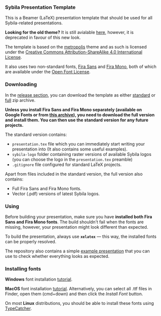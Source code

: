 ### Sybila Presentation Template

This is a Beamer (LaTeX) presentation template that should be used for all Sybila-related presentations.

**Looking for the old theme?** It is still avialable [here](https://github.com/sybila/beamer-theme/tree/v1.0), however, it is deprecated in favour of this new look.

The template is based on the [metropolis](https://github.com/matze/mtheme) theme and as such is licensed under the [Creative Commons Attribution-ShareAlike 4.0 International License](http://creativecommons.org/licenses/by-sa/4.0/).

It also uses two non-standard fonts, [Fira Sans](https://fonts.google.com/specimen/Fira+Sans) and [Fira Mono](https://fonts.google.com/specimen/Fira+Mono), both of which are available under the [Open Font License](http://scripts.sil.org/cms/scripts/page.php?site_id=nrsi&id=OFL).

### Downloading

In the [release section](https://github.com/sybila/presentation-template/releases/tag/v2.1), you can download the template as either [standard](https://github.com/sybila/presentation-template/releases/download/v2.1/presentation.zip) or [full](https://github.com/sybila/presentation-template/releases/download/v2.1/presentation-full.zip) zip archive.

**Unless you install Fira Sans and Fira Mono separately (available on Google Fonts or from [this archive](https://github.com/sybila/presentation-template/releases/download/v2.1/fonts.zip)), you need to download the full version and install them. You can then use the standard version for any future projects.**

The standard version contains:
 - `presentation.tex` file which you can immediately start writing your presentation into (It also contains some useful examples).
 - `sybila-logo` folder containing raster versions of available Sybila logos (you can choose the logo in the `presentation.tex` preamble) 
 - `.gitignore` file configured for standard LaTeX projects.
 
Apart from files included in the standard version, the full version also contains:
 - Full Fira Sans and Fira Mono fonts.
 - Vector (.pdf) versions of latest Sybila logos.
 
### Using
 
Before building your presentation, make sure you have **installed both Fira Sans and Fira Mono fonts**. The build shouldn't fail when the fonts are missing, however, your presentation might look different than expected.
 
To build the presentation, always use **`xelatex`** — this way, the installed fonts can be properly resolved.

The repository also contains a simple [example presentation](https://github.com/sybila/beamer-theme/blob/v2.1/presentation.pdf) that you can use to check whether everything looks as expected. 

### Installing fonts

**Windows** font installation [tutorial](https://support.microsoft.com/en-us/help/314960/how-to-install-or-remove-a-font-in-windows).

**MacOS** font installation [tutorial](https://support.apple.com/en-us/HT201722). Alternatively, you can select all .ttf files in Finder, open them (cmd+down) and then click the *Install Font* button.

On most **Linux** distributions, you should be able to install these fonts using [TypeCatcher](https://launchpad.net/typecatcher).
